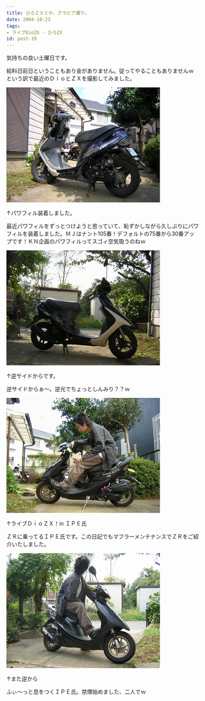 ```yaml
---
title: ひろＺＸとか、グラビア撮り。
date: 2004-10-23
tags:
- ライブDioZX - ひろZX
id: post-19
---
```



<p class="sentence">気持ちの良い土曜日です。</p>
<p class="sentence spacing10">給料日前日ということもあり金がありません。従ってやることもありませんｗ　という訳で最近のＤｉｏとＺＸを撮影してみました。</p>
<div class="center spacing"><img src="/photo/diary/2004.10.23_zx1.jpg" alt=""></div>
<p class="sentence">↑パワフィル装着しました。</p>
<p class="sentence spacing10">最近パワフィルをずっとつけようと思っていて、恥ずかしながら久しぶりにパワフィルを装着しました。ＭＪはナント105番！デフォルトの75番から30番アップです！ＫＮ企画のパワフィルってスゴィ空気吸うのねｗ</p>
<div class="center spacing"><img src="/photo/diary/2004.10.23_zx2.jpg" alt=""></div>
<p class="sentence">↑逆サイドからです。</p>
<p class="sentence spacing10">逆サイドからぁ～。逆光でちょっとしんみり？？ｗ</p>
<div class="center spacing"><img src="/photo/diary/2004.10.23_zx3.jpg" alt=""></div>
<p class="sentence">↑ライブＤｉｏＺＸ！in ＩＰＥ氏</p>
<p class="sentence spacing10">ＺＲに乗ってるＩＰＥ氏です。この日記でもマフラーメンテナンスでＺＲをご紹介いたしました。</p>
<div class="center spacing"><img src="/photo/diary/2004.10.23_zx4.jpg" alt=""></div>
<p class="sentence">↑また逆から</p>
<p class="sentence spacing10">ふぃ～っと息をつくＩＰＥ氏。禁煙始めました、二人でｗ</p>

